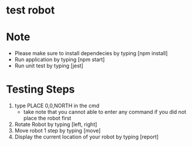# test robot

# Note

- Please make sure to install dependecies by typing [npm install]
- Run application by typing [npm start]
- Run unit test by typing [jest]

# Testing Steps

1. type PLACE 0,0,NORTH in the cmd
   - take note that you cannot able to enter any command if you did not place the robot first
2. Rotate Robot by typing [left, right]
3. Move robot 1 step by typing [move]
4. Display the current location of your robot by typing [report]
